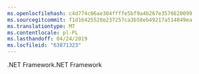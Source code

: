 ```yaml
---
ms.openlocfilehash: c4d774c06ae304ffffe5bf9a4b267e3576620099
ms.sourcegitcommit: f1d16425528e237257ca3b58eb49217a514849ea
ms.translationtype: MT
ms.contentlocale: pl-PL
ms.lasthandoff: 04/24/2019
ms.locfileid: "63871323"
---
```

<span data-ttu-id="3d13f-101">.NET Framework</span><span class="sxs-lookup"><span data-stu-id="3d13f-101">.NET Framework</span></span>